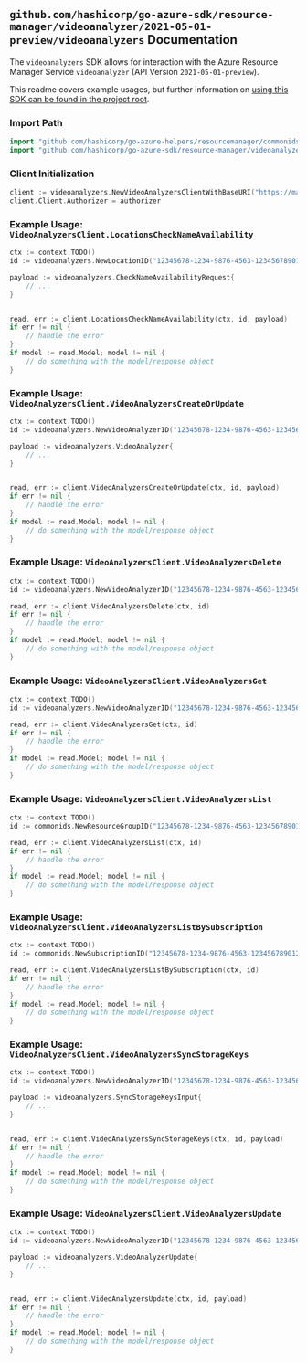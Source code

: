 
## `github.com/hashicorp/go-azure-sdk/resource-manager/videoanalyzer/2021-05-01-preview/videoanalyzers` Documentation

The `videoanalyzers` SDK allows for interaction with the Azure Resource Manager Service `videoanalyzer` (API Version `2021-05-01-preview`).

This readme covers example usages, but further information on [using this SDK can be found in the project root](https://github.com/hashicorp/go-azure-sdk/tree/main/docs).

### Import Path

```go
import "github.com/hashicorp/go-azure-helpers/resourcemanager/commonids"
import "github.com/hashicorp/go-azure-sdk/resource-manager/videoanalyzer/2021-05-01-preview/videoanalyzers"
```


### Client Initialization

```go
client := videoanalyzers.NewVideoAnalyzersClientWithBaseURI("https://management.azure.com")
client.Client.Authorizer = authorizer
```


### Example Usage: `VideoAnalyzersClient.LocationsCheckNameAvailability`

```go
ctx := context.TODO()
id := videoanalyzers.NewLocationID("12345678-1234-9876-4563-123456789012", "locationValue")

payload := videoanalyzers.CheckNameAvailabilityRequest{
	// ...
}


read, err := client.LocationsCheckNameAvailability(ctx, id, payload)
if err != nil {
	// handle the error
}
if model := read.Model; model != nil {
	// do something with the model/response object
}
```


### Example Usage: `VideoAnalyzersClient.VideoAnalyzersCreateOrUpdate`

```go
ctx := context.TODO()
id := videoanalyzers.NewVideoAnalyzerID("12345678-1234-9876-4563-123456789012", "example-resource-group", "videoAnalyzerValue")

payload := videoanalyzers.VideoAnalyzer{
	// ...
}


read, err := client.VideoAnalyzersCreateOrUpdate(ctx, id, payload)
if err != nil {
	// handle the error
}
if model := read.Model; model != nil {
	// do something with the model/response object
}
```


### Example Usage: `VideoAnalyzersClient.VideoAnalyzersDelete`

```go
ctx := context.TODO()
id := videoanalyzers.NewVideoAnalyzerID("12345678-1234-9876-4563-123456789012", "example-resource-group", "videoAnalyzerValue")

read, err := client.VideoAnalyzersDelete(ctx, id)
if err != nil {
	// handle the error
}
if model := read.Model; model != nil {
	// do something with the model/response object
}
```


### Example Usage: `VideoAnalyzersClient.VideoAnalyzersGet`

```go
ctx := context.TODO()
id := videoanalyzers.NewVideoAnalyzerID("12345678-1234-9876-4563-123456789012", "example-resource-group", "videoAnalyzerValue")

read, err := client.VideoAnalyzersGet(ctx, id)
if err != nil {
	// handle the error
}
if model := read.Model; model != nil {
	// do something with the model/response object
}
```


### Example Usage: `VideoAnalyzersClient.VideoAnalyzersList`

```go
ctx := context.TODO()
id := commonids.NewResourceGroupID("12345678-1234-9876-4563-123456789012", "example-resource-group")

read, err := client.VideoAnalyzersList(ctx, id)
if err != nil {
	// handle the error
}
if model := read.Model; model != nil {
	// do something with the model/response object
}
```


### Example Usage: `VideoAnalyzersClient.VideoAnalyzersListBySubscription`

```go
ctx := context.TODO()
id := commonids.NewSubscriptionID("12345678-1234-9876-4563-123456789012")

read, err := client.VideoAnalyzersListBySubscription(ctx, id)
if err != nil {
	// handle the error
}
if model := read.Model; model != nil {
	// do something with the model/response object
}
```


### Example Usage: `VideoAnalyzersClient.VideoAnalyzersSyncStorageKeys`

```go
ctx := context.TODO()
id := videoanalyzers.NewVideoAnalyzerID("12345678-1234-9876-4563-123456789012", "example-resource-group", "videoAnalyzerValue")

payload := videoanalyzers.SyncStorageKeysInput{
	// ...
}


read, err := client.VideoAnalyzersSyncStorageKeys(ctx, id, payload)
if err != nil {
	// handle the error
}
if model := read.Model; model != nil {
	// do something with the model/response object
}
```


### Example Usage: `VideoAnalyzersClient.VideoAnalyzersUpdate`

```go
ctx := context.TODO()
id := videoanalyzers.NewVideoAnalyzerID("12345678-1234-9876-4563-123456789012", "example-resource-group", "videoAnalyzerValue")

payload := videoanalyzers.VideoAnalyzerUpdate{
	// ...
}


read, err := client.VideoAnalyzersUpdate(ctx, id, payload)
if err != nil {
	// handle the error
}
if model := read.Model; model != nil {
	// do something with the model/response object
}
```
